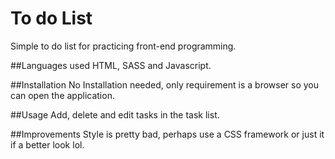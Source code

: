# To do List
Simple to do list for practicing front-end programming.

##Languages used
HTML, SASS and Javascript.

##Installation
No Installation needed, only requirement is a browser so you can open the application.

##Usage
Add, delete and edit tasks in the task list.

##Improvements
Style is pretty bad, perhaps use a CSS framework or just it if a better look lol.
